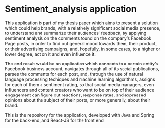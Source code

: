 # Sentiment_analysis application

This application is part of my thesis paper which aims to present a solution which could help brands, with a relatively significant social media presence, to understand and summarize their audiences’ feedback, by applying sentiment analysis on the comments found on the company’s Facebook Page posts, in order to find out general mood towards them, their product, or their advertising campaigns, and, hopefully, in some cases, to a higher or lower degree, act on it and even influence it. 

The end result would be an application which connects to a certain entity’s Facebook business account, navigates through all of its social publications, parses the comments for each post, and, through the use of natural language processing techiques and machine learning algorithms, assigns for each of them a sentiment rating, so that social media managers, even influencers and content creators who want to be on top of their audience engagement can figure out reactions, response rates, and expressed opinions about the subject of their posts, or more generally, about their brand.

This is the repository for the application, developed with Java and Spring for the back-end, and React-JS for the front end
